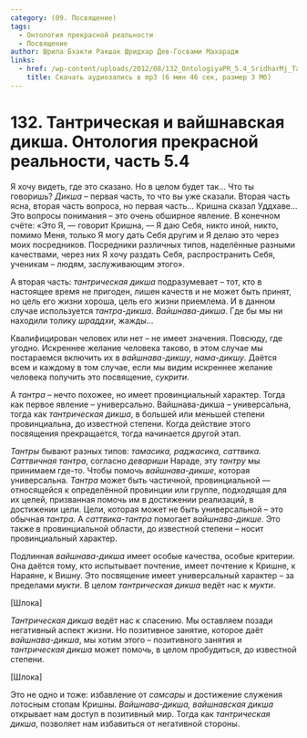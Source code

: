 ```yaml
---
category: (09. Посвящение)
tags:
  - Онтология прекрасной реальности
  - Посвящение
author: Шрила Бхакти Ракшак Шридхар Дев-Госвами Махарадж
links:
  - href: /wp-content/uploads/2012/08/132_OntologiyaPR_5.4_SridharMj_Tantricheskaya_i_vaishnavskaya_diksha.mp3
    title: Скачать аудиозапись в mp3 (6 мин 46 сек, размер 3 Мб)
---
```


# 132. Тантрическая и вайшнавская дикша. Онтология прекрасной реальности, часть 5.4

Я хочу видеть, где это сказано. Но в целом будет так… Что ты говоришь? *Дикша* – первая часть, то что вы уже сказали. Вторая часть ясна, вторая часть вопроса, но первая часть… Кришна сказал Уддхаве… Это вопросы понимания – это очень обширное явление. В конечном счёте: «Это Я, — говорит Кришна, — Я даю Себя, никто иной, никто, помимо Меня, только Я могу дать Себя другим и Я делаю это через моих посредников. Посредники различных типов, наделённые разными качествами, через них Я хочу раздать Себя, распространить Себя, ученикам – людям, заслуживающим этого».

А вторая часть: *тантрическая дикша* подразумевает – тот, кто в настоящее время не пригоден, лишен качеств и не может быть принят, но цель его жизни хороша, цель его жизни приемлема. И в данном случае используется *тантра-дикша.* *Вайшнава-дикша*. Где бы мы ни находили толику *шраддхи*, жажды…

Квалифицирован человек или нет – не имеет значения. Повсюду, где угодно. Искреннее желание человека таково, в этом случае мы постараемся включить их в *вайшнава-дикшу*, *нама-дикшу*. Даётся всем и каждому в том случае, если мы видим искреннее желание человека получить это посвящение, *сукрити*.

А *тантра* – нечто похожее, но имеет провинциальный характер. Тогда как первое явление – универсально. Вайшнава-дикша – универсальна, тогда как *тантрическая дикша*, в большей или меньшей степени провинциальна, до известной степени. Когда действие этого посвящения прекращается, тогда начинается другой этап.

*Тантры* бывают разных типов: *тамасика, раджасика, саттвика.* *Саттвичная тантра*, согласно *девариши* Нараде, эту *тантру* мы принимаем где-то. Чтобы помочь *вайшнава-дикше*, которая универсальна. *Тантра* может быть частичной, провинциальной — относящейся к определённой провинции или группе, подходящая для их целей, призванная помочь им в достижении реализаций, в достижении цели. Цели, которая может не быть универсальной – это обычная *тантра*. А *саттвика-тантра* помогает *вайшнава-дикше*. Это также в провинциальной области, до известной степени – носит провинциальный характер.

Подлинная *вайшнава-дикша* имеет особые качества, особые критерии. Она даётся тому, кто испытывает почтение, имеет почтение к Кришне, к Нараяне, к Вишну. Это посвящение имеет универсальный характер – за пределами *мукти*. В целом *тантрическая дикша* ведёт нас к *мукти*.

[Шлока]

*Тантрическая дикша* ведёт нас к спасению. Мы оставляем позади негативный аспект жизни. Но позитивное занятие, которое даёт *вайшнава-дикша*, мы хотим этого – позитивного занятия и *тантрическая дикша* может помочь, в целом пробудиться, до известной степени.

[Шлока]

Это не одно и тоже: избавление от *самсары* и достижение служения лотосным стопам Кришны. *Вайшнава-дикша, вайшнавская дикша* открывает нам доступ в позитивный мир. Тогда как *тантрическая дикша*, позволяет нам избавиться от негативной стороны.

